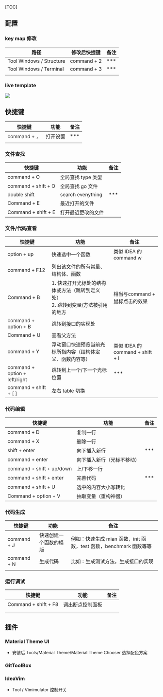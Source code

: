 [TOC]

## 配置

### key map 修改

| 路径                     | 修改后快捷键 | 备注 |
| ------------------------ | ------------ | ---- |
| Tool Windows / Structure | command + 2  | ***  |
| Tool Windows / Terminal  | command + 3  | ***  |
|                          |              |      |

### live template

![](https://kolly-imgstore.oss-cn-shenzhen.aliyuncs.com/img/20191010113349.png)

## 快捷键

| 快捷键       | 功能     | 备注 |
| ------------ | -------- | ---- |
| command + ， | 打开设置 | ***  |
|              |          |      |

### 文件查找

| 快捷键              | 功能               | 备注 |
| ------------------- | ------------------ | ---- |
| command + O         | 全局查找 type 类型 |      |
| command + shift + O | 全局查找 go 文件   |      |
| double shift        | search evenything  | ***  |
| Command + E         | 最近打开的文件     |      |
| Command + shift + E | 打开最近更改的文件 |      |


### 文件/代码查看
| 快捷键                        | 功能                                                         | 备注                             |
| ----------------------------- | ------------------------------------------------------------ | -------------------------------- |
| option + up                   | 快速选中一个函数                                             | 类似 IDEA 的 command w           |
| command + F12                 | 列出该文件的所有常量、结构体、函数                           |                                  |
| Command + B                   | 1. 快速打开光标处的结构体或方法（跳转到定义处）<br />2. 跳转到变量/方法被引用的地方 | 相当与command + 鼠标点击的效果   |
| command + option + B          | 跳转到接口的实现处                                           |                                  |
| Command + U                   | 查看父方法                                                   |                                  |
| command + Y                   | 浮动窗口快速预览当前光标所指内容（结构体定义、函数内容等）   | 类似 IDEA 的 command + shift + I |
| command + option + left/right | 跳转到上一个/下一个光标位置                                  | ***                              |
| command + shift + [ ]         | 左右 table 切换                                              |                                  |

### 代码编辑
| 快捷键                    | 功能                       | 备注 |
| ------------------------- | -------------------------- | ---- |
| command + D               | 复制一行                   |      |
| command + X               | 删除一行                   |      |
| shift + enter             | 向下插入新行               | ***  |
| command + enter           | 向下插入新行（光标不移动） |      |
| command + shift + up/down | 上/下移一行                |      |
| command + shift + enter   | 完善代码                   | ***  |
| command + shift + U       | 选中的内容大小写转化       |      |
| Command + option + V      | 抽取变量（重构神器）       |      |


### 代码生成

| 快捷键      | 功能                   | 备注                                                         |
| ----------- | ---------------------- | ------------------------------------------------------------ |
| command + J | 快速创建一个函数的模版 | 例如：快速生成 mian 函数，init 函数，test 函数，benchmark 函数等等 |
| command + N | 生成代码               | 比如：生成测试方法，生成接口的实现                           |
|             |                        |                                                              |

### 运行调试

| 快捷键               | 功能             | 备注 |
| -------------------- | ---------------- | ---- |
| Command + shift + F8 | 调出断点控制面板 |      |
|                      |                  |      |
|                      |                  |      |

## 插件

### Material Theme UI

- 安装后 Tools/Material Theme/Material Theme Chooser 选择配色方案

### GitToolBox

### IdeaVim

- Tool / Vimimulator 控制开关